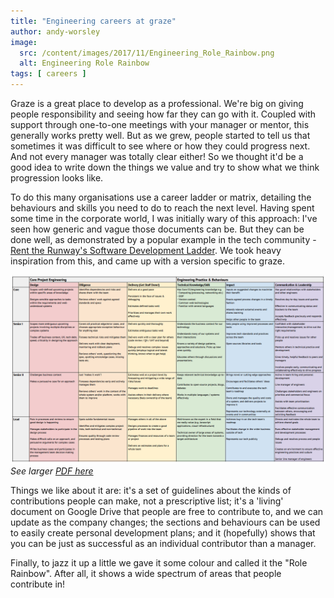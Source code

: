 ```yaml
---
title: "Engineering careers at graze"
author: andy-worsley
image:
  src: /content/images/2017/11/Engineering_Role_Rainbow.png
  alt: Engineering Role Rainbow
tags: [ careers ]
---
```


Graze is a great place to develop as a professional. We're big on giving people responsibility and seeing how far they can go with it. Coupled with support through one-to-one meetings with your manager or mentor, this generally works pretty well. But as we grew, people started to tell us that sometimes it was difficult to see where or how they could progress next. And not every manager was totally clear either! So we thought it'd be a good idea to write down the things we value and try to show what we think progression looks like.

To do this many organisations use a career ladder or matrix, detailing the behaviours and skills you need to do to reach the next level. Having spent some time in the corporate world, I was initially wary of this approach: I've seen how generic and vague those documents can be.  But they can be done well, as demonstrated by a popular example in the tech community - [Rent the Runway's Software Development Ladder](http://dresscode.renttherunway.com/blog/ladder "Rent The Runway's Software Development Ladder").  We took heavy inspiration from this, and came up with a version specific to graze.

![Engineering Role Rainbow](/content/images/2017/11/Engineering_Role_Rainbow.png)
*See larger [PDF here](/content/images/2017/11/Engineering_Role_Rainbow.pdf "PDF here")*

Things we like about it are: it's a set of guidelines about the kinds of contributions people can make, not a prescriptive list; it's a 'living' document on Google Drive that people are free to contribute to, and we can update as the company changes; the sections and behaviours can be used to easily create personal development plans; and it (hopefully) shows that you can be just as successful as an individual contributor than a manager.

Finally, to jazz it up a little we gave it some colour and called it the "Role Rainbow". After all, it shows a wide spectrum of areas that people contribute in!
